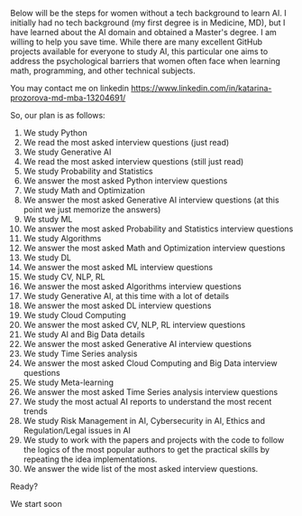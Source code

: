 Below will be the steps for women without a tech background to learn AI. 
I initially had no tech background (my first degree is in Medicine, MD), but I have learned about the AI domain and obtained a Master's degree. 
I am willing to help you save time. 
While there are many excellent GitHub projects available for everyone to study AI, this particular one aims to address the psychological barriers that women often face when learning math, programming, and other technical subjects.


You may contact me on linkedin https://www.linkedin.com/in/katarina-prozorova-md-mba-13204691/



So, our plan is as follows:

1. We study Python
2. We read the most asked interview questions (just read)
3. We study Generative AI
4. We read the most asked interview questions (still just read)
5. We study Probability and Statistics
6. We answer the most asked Python interview questions
7. We study Math and Optimization
8. We answer the most asked Generative AI interview questions (at this point we just memorize the answers)
9. We study ML
10. We answer the most asked Probability and Statistics interview questions
11. We study Algorithms
12. We answer the most asked Math and Optimization interview questions
13. We study DL
14. We answer the most asked ML interview questions
15. We study CV, NLP, RL
16. We answer the most asked Algorithms interview questions
17. We study Generative AI, at this time with a lot of details
18. We answer the most asked  DL interview questions
19. We study Cloud Computing
20. We answer the most asked CV, NLP, RL interview questions
21. We study AI and Big Data details
22. We answer the most asked Generative AI interview questions
23. We study Time Series analysis
24. We answer the most asked Cloud Computing and Big Data interview questions
25. We study Meta-learning
26. We answer the most asked Time Series analysis interview questions
27. We study the most actual AI reports to understand the most recent trends
28. We study Risk Management in AI, Cybersecurity in AI, Ethics and Regulation/Legal issues in AI
29. We study to work with the papers and projects with the code to follow the logics of the most popular authors to get the practical skills by repeating the idea implementations.
30. We answer the wide list of the most asked interview questions.


Ready?

We start soon

